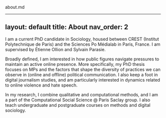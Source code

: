 about.md

---
layout: default
title: About
nav_order: 2
---

I am a current PhD candidate in Sociology, housed between CREST (Institut Polytechnique de Paris) and the Sciences Po Médialab in Paris, France. I am supervised by Étienne Ollion and Sylvain Parasie.

Broadly defined, I am interested in how public figures navigate pressures to maintain an active online presence. More specifically, my PhD thesis focuses on MPs and the factors that shape the diversity of practices we can observe in (online and offline) political communication. I also keep a foot in digital journalism studies, and am particularly interested in dynamics related to online violence and hate speech.

In my research, I combine qualitative and computational methods, and I am a part of the Computational Social Science @ Paris Saclay group. I also teach undergraduate and postgraduate courses on methods and digital sociology.